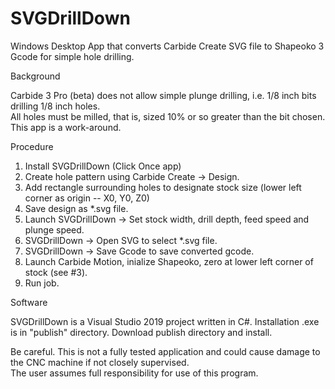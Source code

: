 # SVGDrillDown

Windows Desktop App that converts Carbide Create SVG file to Shapeoko 3 Gcode for simple hole drilling.

Background

Carbide 3 Pro (beta) does not allow simple plunge drilling, i.e. 1/8 inch bits drilling 1/8 inch holes.  
All holes must be milled, that is, sized 10% or so greater than the bit chosen.  This app is a work-around.

Procedure

1. Install SVGDrillDown (Click Once app)
2. Create hole pattern using Carbide Create -> Design.
3. Add rectangle surrounding holes to designate stock size (lower left corner as origin -- X0, Y0, Z0)
4. Save design as *.svg file.
5. Launch SVGDrillDown -> Set stock width, drill depth, feed speed and plunge speed.
6. SVGDrillDown -> Open SVG to select *.svg file.
7. SVGDrillDown -> Save Gcode to save converted gcode.
8. Launch Carbide Motion, inialize Shapeoko, zero at lower left corner of stock (see #3).
9. Run job.

Software

SVGDrillDown is a Visual Studio 2019 project written in C#.  Installation .exe is in "publish" directory.  Download publish directory and install.

Be careful.  This is not a fully tested application and could cause damage to the CNC machine if not closely supervised.  
The user assumes full responsibility for use of this program.

